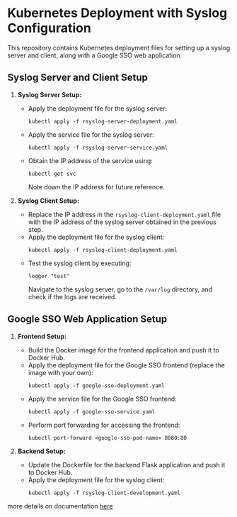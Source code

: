 # Kubernetes Deployment with Syslog Configuration

This repository contains Kubernetes deployment files for setting up a syslog server and client, along with a Google SSO web application.

## Syslog Server and Client Setup

1. **Syslog Server Setup:**
   - Apply the deployment file for the syslog server:
     ```
     kubectl apply -f rsyslog-server-deployment.yaml
     ```
   - Apply the service file for the syslog server:
     ```
     kubectl apply -f rsyslog-server-service.yaml
     ```
   - Obtain the IP address of the service using:
     ```
     kubectl get svc
     ```
     Note down the IP address for future reference.

2. **Syslog Client Setup:**
   - Replace the IP address in the `rsyslog-client-deployment.yaml` file with the IP address of the syslog server obtained in the previous step.
   - Apply the deployment file for the syslog client:
     ```
     kubectl apply -f rsyslog-client-deployment.yaml
     ```
   - Test the syslog client by executing:
     ```
     logger "test"
     ```
     Navigate to the syslog server, go to the `/var/log` directory, and check if the logs are received.

## Google SSO Web Application Setup

1. **Frontend Setup:**
   - Build the Docker image for the frontend application and push it to Docker Hub.
   - Apply the deployment file for the Google SSO frontend (replace the image with your own):
     ```
     kubectl apply -f google-sso-deployment.yaml
     ```
   - Apply the service file for the Google SSO frontend:
     ```
     kubectl apply -f google-sso-service.yaml
     ```
   - Perform port forwarding for accessing the frontend:
     ```
     kubectl port-forward <google-sso-pod-name> 8080:80
     ```

2. **Backend Setup:**
   - Update the Dockerfile for the backend Flask application and push it to Docker Hub.
   - Apply the deployment file for the syslog client:
     ```
     kubectl apply -f rsyslog-client-development.yaml
     ```

more details on documentation [here](https://docs.google.com/document/d/1Ql4XEaBLdBoDa1Q71BJzmhZXb2rImhBiU-_xXflimI8/edit?usp=sharing)


